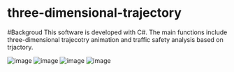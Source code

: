 # three-dimensional-trajectory

#Backgroud
This software is developed with C#. 
The main functions include three-dimensional trajecotry animation and traffic safety analysis based on trjactory.

![image](https://user-images.githubusercontent.com/30373272/147040896-e1e6182d-2fe0-4005-acde-309098953ef7.png)
![image](https://user-images.githubusercontent.com/30373272/147040939-6ecd1e17-afa6-406a-8086-84b34498d588.png)
![image](https://user-images.githubusercontent.com/30373272/147040966-12f489be-0b5c-4c70-87e0-62d2497c7da1.png)
![image](https://user-images.githubusercontent.com/30373272/147040998-26223787-7448-4306-8803-727bf7d67cea.png)
